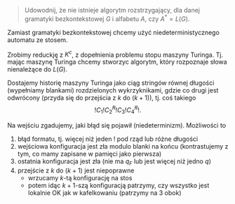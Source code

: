 > Udowodnij, że nie istnieje algorytm rozstrzygający, dla danej gramatyki bezkontekstowej $G$ i alfabetu $A$, czy $A^*=L(G)$.

Zamiast gramatyki bezkontekstowej chcemy użyć niedeterministycznego automatu ze stosem.

Zrobimy reduckję z $K^c$, z dopełnienia problemu stopu maszyny Turinga. Tj. mając maszynę Turinga chcemy stworzyc algorytm, który rozpoznaje słowa nienależące do $L(G)$. 

Dostajemy historię maszyny Turinga jako ciąg stringów równej długości (wypełniamy blankami) rozdzielonych wykrzyknikami, gdzie co drugi jest odwrócony (przyda się do przejścia z $k$ do $(k+1)$), tj. coś takiego
$$!C_1!C_2^R!C_3!C_4^R!.$$

Na wejściu zgadujemy, jaki błąd się pojawił (niedeterminizm). Możliwości to
1. błąd formatu, tj. więcej niż jeden ! pod rząd lub różne długości
2. wejściowa konfiguracja jest zła modulo blanki na końcu (kontrastujemy z tym, co mamy zapisane w pamięci jako pierwsza)
3. ostatnia konfiguracja jest zła (nie ma $q_F$ lub jest więcej niż jedno $q$)
4. przejście z $k$ do $(k+1)$ jest niepoprawne
	- wrzucamy $k$-tą konfigurację na stos
	- potem idąc $k+1$-szą konfiguracją patrzymy, czy wszystko jest lokalnie OK jak w kafelkowaniu (patrzymy na 3 obok)
